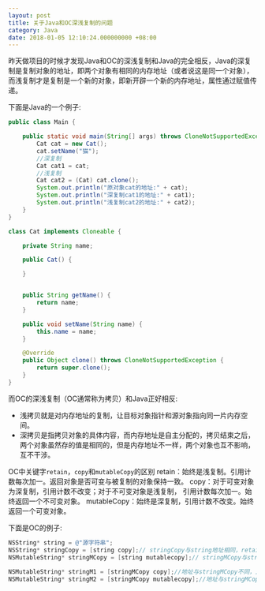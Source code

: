 ```yaml
---
layout: post
title: 关于Java和OC深浅复制的问题
category: Java
date: 2018-01-05 12:10:24.000000000 +08:00
---
```


昨天做项目的时候才发现Java和OC的深浅复制和Java的完全相反，Java的深复制是复制对象的地址，即两个对象有相同的内存地址（或者说这是同一个对象），而浅复制才是复制是一个新的对象，即新开辟一个新的内存地址，属性通过赋值传递。

下面是Java的一个例子:
```java
public class Main {

    public static void main(String[] args) throws CloneNotSupportedException {
        Cat cat = new Cat();
        cat.setName("猫");
        //深复制
        Cat cat1 = cat;
        //浅复制
        Cat cat2 = (Cat) cat.clone();
        System.out.println("原对象cat的地址:" + cat);
        System.out.println("深复制cat1的地址:" + cat1);
        System.out.println("浅复制cat2的地址:" + cat2);
    }
}

class Cat implements Cloneable {

    private String name;

    public Cat() {

    }


    public String getName() {
        return name;
    }

    public void setName(String name) {
        this.name = name;
    }

    @Override
    public Object clone() throws CloneNotSupportedException {
        return super.clone();
    }
}
```
而OC的深浅复制（OC通常称为拷贝）和Java正好相反:
 - 浅拷贝就是对内存地址的复制，让目标对象指针和源对象指向同一片内存空间。
 - 深拷贝是指拷贝对象的具体内容，而内存地址是自主分配的，拷贝结束之后，两个对象虽然存的值是相同的，但是内存地址不一样，两个对象也互不影响，互不干涉。
 
OC中关键字`retain`，`copy`和`mutableCopy`的区别
retain：始终是浅复制。引用计数每次加一。返回对象是否可变与被复制的对象保持一致。
copy：对于可变对象为深复制，引用计数不改变；对于不可变对象是浅复制，
         引用计数每次加一。始终返回一个不可变对象。
mutableCopy：始终是深复制，引用计数不改变。始终返回一个可变对象。

下面是OC的例子:
```objective-C
NSString* string = @"源字符串";  
NSString* stringCopy = [string copy];// stringCopy与string地址相同，retainCount+ 1  
NSMutableString* stringMCopy = [string mutablecopy];// stringMCopy与string地址不同  
   
NSMutableString* stringM1 = [stringMCopy copy];//地址与stringMCopy不同，且为不可修改
NSMutableString* stringM2 = [stringMCopy mutablecopy];//地址与stringMCopy不同，可修改 
```